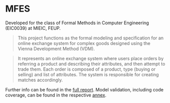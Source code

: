 # MFES

Developed for the class of Formal Methods in Computer Engineering (EIC0039) at MIEIC, FEUP. 

 > This project functions as the formal modeling and specification for an online exchange system for complex goods designed using the Vienna Development Method (VDM).

> It represents an online exchange system where users place orders by referring a product and describing their attributes, and then attempt to trade them. Each order is composed of a product, type (buying or selling) and list of attributes. The system is responsible for creating matches accordingly.

Further info can be found in the [full report](Docs/report.pdf). Model validation, including code coverage, can be found in the respective [annex](Docs/model.pdf).

